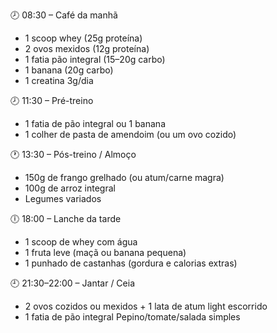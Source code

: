 🕗 08:30 – Café da manhã
- 1 scoop whey (25g proteína)
- 2 ovos mexidos (12g proteína)
- 1 fatia pão integral (15–20g carbo)
- 1 banana (20g carbo)
- 1 creatina 3g/dia

🕗 11:30 – Pré-treino
- 1 fatia de pão integral ou 1 banana
- 1 colher de pasta de amendoim (ou um ovo cozido)

🕐 13:30 – Pós-treino / Almoço
- 150g de frango grelhado (ou atum/carne magra)
- 100g de arroz integral
- Legumes variados

🕕 18:00 – Lanche da tarde
- 1 scoop de whey com água
- 1 fruta leve (maçã ou banana pequena)
- 1 punhado de castanhas (gordura e calorias extras)

🕘 21:30–22:00 – Jantar / Ceia
- 2 ovos cozidos ou mexidos + 1 lata de atum light escorrido
- 1 fatia de pão integral Pepino/tomate/salada simples